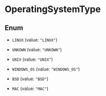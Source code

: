 

# OperatingSystemType

## Enum


* `LINUX` (value: `"LINUX"`)

* `UNKOWN` (value: `"UNKOWN"`)

* `UNIX` (value: `"UNIX"`)

* `WINDOWS_OS` (value: `"WINDOWS_OS"`)

* `BSD` (value: `"BSD"`)

* `MAC` (value: `"MAC"`)



